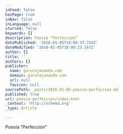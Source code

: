 ```yaml
---
inFeed: false
hasPage: true
inNav: false
inLanguage: null
starred: false
keywords: []
description: Poesía “Perfección”
datePublished: '2016-01-05T18:00:37.754Z'
dateModified: '2016-01-05T18:00:23.167Z'
author: []
title: ''
authors: []
publisher:
  name: gururajananda.com
  domain: gururajananda.com
  url: null
  favicon: null
sourcePath: _posts/2016-01-05-poesia-perfeccion.md
published: true
url: poesia-perfeccion/index.html
_context: 'http://schema.org'
_type: Article

---
```

Poesía "Perfección"
